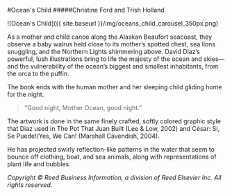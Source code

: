 #Ocean's Child
#####Christine Ford and Trish Holland

![Ocean's Child]({{ site.baseurl }}/img/oceans_child_carousel_350px.png)

As a mother and child canoe along the Alaskan Beaufort seacoast, they observe a baby walrus held close to its mother’s spotted chest, sea lions snuggling, and the Northern Lights shimmering above. David Diaz’s powerful, lush illustrations bring to life the majesty of the ocean and skies—and the vulnerability of the ocean’s biggest and smallest inhabitants, from the orca to the puffin.

The book ends with the human mother and her sleeping child gliding home for the night.
> “Good night, Mother Ocean, good night.”

The artwork is done in the same finely crafted, softly colored graphic style that Diaz used in The Pot That Juan Built (Lee & Low, 2002) and César: Si, Se Puede!/Yes, We Can! (Marshall Cavendish, 2004).

He has projected swirly reflection-like patterns in the water that seem to bounce off clothing, boat, and sea animals, along with representations of plant life and bubbles.

_Copyright © Reed Business Information, a division of Reed Elsevier Inc. All rights reserved._
